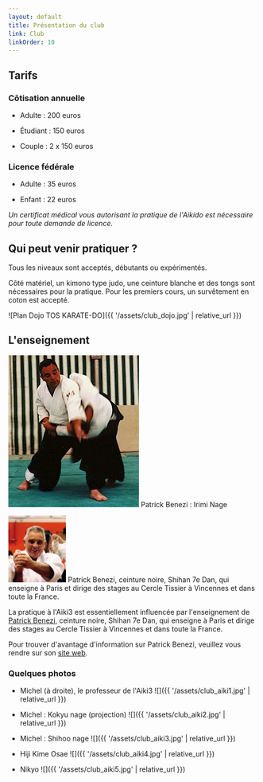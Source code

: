 ```yaml
---
layout: default
title: Présentation du club
link: Club
linkOrder: 10
---
```

## Tarifs

### Côtisation annuelle

- Adulte : 200 euros

- Étudiant : 150 euros

- Couple : 2 x 150 euros

### Licence fédérale

- Adulte : 35 euros

- Enfant : 22 euros

<em>Un certificat médical vous autorisant la pratique de l'Aikido est nécessaire pour toute demande de licence.</em>

## Qui peut venir pratiquer ?

Tous les niveaux sont acceptés, débutants ou expérimentés.

Côté matériel, un kimono type judo, une ceinture blanche et des tongs sont nécessaires pour la pratique. Pour les premiers cours, un survêtement en coton est accepté.

![Plan Dojo TOS KARATE-DO]({{ '/assets/club_dojo.jpg' | relative_url }})

## L'enseignement

![](/assets/club_benezi_photo.jpg) Patrick Benezi : Irimi Nage

![](/assets/club_benezi_portrait.jpg) Patrick Benezi, ceinture noire, Shihan 7e Dan, qui enseigne &agrave; Paris et dirige des stages au Cercle Tissier &agrave; Vincennes et dans toute la France.

La pratique à l'Aiki3 est essentiellement influencée par l'enseignement de [Patrick Benezi](http://www.aikido-benezi.com), ceinture noire, Shihan 7e Dan, qui enseigne à Paris et dirige des stages au Cercle Tissier à Vincennes et dans toute la France.

Pour trouver d'avantage d'information sur Patrick Benezi, veuillez vous rendre sur son [site web](http://www.aikido-benezi.com).

### Quelques photos

- Michel (à droite), le professeur de l'Aiki3
![]({{ '/assets/club_aiki1.jpg' | relative_url }})

- Michel : Kokyu nage (projection)
![]({{ '/assets/club_aiki2.jpg' | relative_url }})

- Michel : Shihoo nage
![]({{ '/assets/club_aiki3.jpg' | relative_url }})

- Hiji Kime Osae
![]({{ '/assets/club_aiki4.jpg' | relative_url }})

- Nikyo
![]({{ '/assets/club_aiki5.jpg' | relative_url }})
